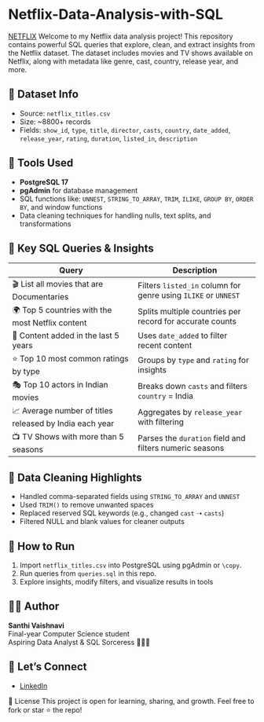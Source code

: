 # Netflix-Data-Analysis-with-SQL
[NETFLIX](https://github.com/Vaishnavi888-sys/Netflix-Data-Analysis-with-SQL/blob/main/logo.png)
Welcome to my Netflix data analysis project! This repository contains powerful SQL queries that explore, clean, and extract insights from the Netflix dataset. The dataset includes movies and TV shows available on Netflix, along with metadata like genre, cast, country, release year, and more.
## 📁 Dataset Info

- Source: `netflix_titles.csv`
- Size: ~8800+ records
- Fields: `show_id`, `type`, `title`, `director`, `casts`, `country`, `date_added`, `release_year`, `rating`, `duration`, `listed_in`, `description`


## 🔧 Tools Used

- **PostgreSQL 17**
- **pgAdmin** for database management
- SQL functions like: `UNNEST`, `STRING_TO_ARRAY`, `TRIM`, `ILIKE`, `GROUP BY`, `ORDER BY`, and window functions
- Data cleaning techniques for handling nulls, text splits, and transformations
## 🧠 Key SQL Queries & Insights

| Query | Description |
|-------|-------------|
| 🎬 List all movies that are Documentaries | Filters `listed_in` column for genre using `ILIKE` or `UNNEST` |
| 🌍 Top 5 countries with the most Netflix content | Splits multiple countries per record for accurate counts |
| 📅 Content added in the last 5 years | Uses `date_added` to filter recent content |
| ⭐ Top 10 most common ratings by type | Groups by `type` and `rating` for insights |
| 🎭 Top 10 actors in Indian movies | Breaks down `casts` and filters `country` = India |
| 📈 Average number of titles released by India each year | Aggregates by `release_year` with filtering |
| 📺 TV Shows with more than 5 seasons | Parses the `duration` field and filters numeric seasons |

## 🧽 Data Cleaning Highlights

- Handled comma-separated fields using `STRING_TO_ARRAY` and `UNNEST`
- Used `TRIM()` to remove unwanted spaces
- Replaced reserved SQL keywords (e.g., changed `cast` ➝ `casts`)
- Filtered NULL and blank values for cleaner outputs

## 📌 How to Run

1. Import `netflix_titles.csv` into PostgreSQL using pgAdmin or `\copy`.
2. Run queries from `queries.sql` in this repo.
3. Explore insights, modify filters, and visualize results in tools 
## 💁‍♀️ Author
**Santhi Vaishnavi**  
Final-year Computer Science student  
Aspiring Data Analyst & SQL Sorceress 🧙‍♀️✨

## 💌 Let’s Connect

- [LinkedIn](www.linkedin.com/in/vaishnavi-srinivas-554164253)


📜 License
This project is open for learning, sharing, and growth. Feel free to fork or star ⭐ the repo!

